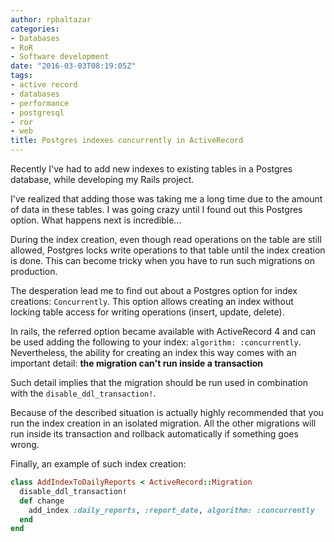 ```yaml
---
author: rpbaltazar
categories:
- Databases
- RoR
- Software development
date: "2016-03-03T08:19:05Z"
tags:
- active record
- databases
- performance
- postgresql
- ror
- web
title: Postgres indexes concurrently in ActiveRecord
---
```

Recently I've had to add new indexes to existing tables in a Postgres database, while developing my Rails project.

I've realized that adding those was taking me a long time due to the amount of data in these tables. I was going crazy until I found out this Postgres option. What happens next is incredible...

<!--more-->

During the index creation, even though read operations on the table are still allowed, Postgres locks write operations to that table until the index creation is done.
This can become tricky when you have to run such migrations on production.

The desperation lead me to find out about a Postgres option for index creations: `Concurrently`. This option allows creating an index without locking table access for writing operations (insert, update, delete).

In rails, the referred option became available with ActiveRecord 4 and can be used adding the following to your index: `algorithm: :concurrently`. Nevertheless, the ability for creating an index this way comes with an important detail: **the migration can't run inside a transaction**

Such detail implies that the migration should be run used in combination with the `disable_ddl_transaction!`.

Because of the described situation is actually highly recommended that you run the index creation in an isolated migration. All the other migrations will run inside its transaction and rollback automatically if something goes wrong.

Finally, an example of such index creation:

```ruby
class AddIndexToDailyReports < ActiveRecord::Migration
  disable_ddl_transaction!
  def change
    add_index :daily_reports, :report_date, algorithm: :concurrently
  end
end
```
